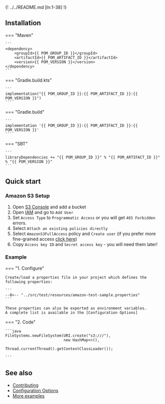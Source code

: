 {! ../../README.md [ln:1-38] !} 
  
## Installation

=== "Maven" 
    
    ```
    <dependency>
        <groupId>{{ POM_GROUP_ID }}</groupId>
        <artifactId>{{ POM_ARTIFACT_ID }}</artifactId>
        <version>{{ POM_VERSION }}</version>
    </dependency>
    ```

=== "Gradle.build.kts"

    ```
    implementation("{{ POM_GROUP_ID }}:{{ POM_ARTIFACT_ID }}:{{ POM_VERSION }}")
    ```

=== "Gradle.build"
    
    ```
    implementation '{{ POM_GROUP_ID }}:{{ POM_ARTIFACT_ID }}:{{ POM_VERSION }}'
    ```

=== "SBT"
    
    ```
    libraryDependencies += "{{ POM_GROUP_ID }}" % "{{ POM_ARTIFACT_ID }}" % "{{ POM_VERSION }}"
    ```


## Quick start

### Amazon S3 Setup

1. Open [S3 Console] and add a bucket
2. Open [IAM] and go to `Add User`
3. Set `Access Type` to `Programmatic Access` or you will get `403 Forbidden` errors.
4. Select `Attach an existing policies directly`
5. Select `AmazonS3FullAccess` policy and `Create user` (if you prefer more fine-grained access [click here](./contributing/developer-guide/index.md#s3-advanced))
6. Copy `Access key ID` and `Secret access key` - you will need them later!

### Example

=== "1. Configure"

    Create/load a properties file in your project which defines the following properties:
    
    ```
    --8<-- "../src/test/resources/amazon-test-sample.properties"
    ``` 
    
    These properties can also be exported as environment variables.
    A complete list is available in the [Configuration Options]

=== "2. Code"

    ```java
    FileSystems.newFileSystem(URI.create("s3:///"),
                              new HashMap<>(),
                              Thread.currentThread().getContextClassLoader());
    
    ```

## See also

* [Contributing]
* [Configuration Options]
* [More examples]


[<--# Links -->]: #
[Contributing]: ./contributing/index.md "Contributing"
[Configuration Options]: ./reference/configuration-options.md "Configuration Options"
[More examples]: reference/examples/basic-example.md "More examples"
[S3 Console]: https://s3.console.aws.amazon.com/s3/home "Amazon S3 Console"
[IAM]: https://console.aws.amazon.com/iam/home "Amazon IAM"
